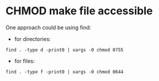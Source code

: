 # CHMOD make file accessible

One approach could be using find:

- for directories:

`find . -type d -print0 | xargs -0 chmod 0755`

- for files:

`find . -type f -print0 | xargs -0 chmod 0644`
